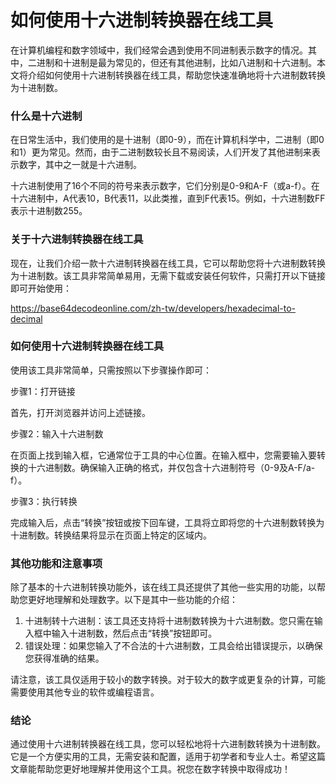 如何使用十六进制转换器在线工具
===============

在计算机编程和数字领域中，我们经常会遇到使用不同进制表示数字的情况。其中，二进制和十进制是最为常见的，但还有其他进制，比如八进制和十六进制。本文将介绍如何使用十六进制转换器在线工具，帮助您快速准确地将十六进制数转换为十进制数。

### 什么是十六进制

在日常生活中，我们使用的是十进制（即0-9），而在计算机科学中，二进制（即0和1）更为常见。然而，由于二进制数较长且不易阅读，人们开发了其他进制来表示数字，其中之一就是十六进制。

十六进制使用了16个不同的符号来表示数字，它们分别是0-9和A-F（或a-f）。在十六进制中，A代表10，B代表11，以此类推，直到F代表15。例如，十六进制数FF表示十进制数255。

### 关于十六进制转换器在线工具

现在，让我们介绍一款十六进制转换器在线工具，它可以帮助您将十六进制数转换为十进制数。该工具非常简单易用，无需下载或安装任何软件，只需打开以下链接即可开始使用：

<https://base64decodeonline.com/zh-tw/developers/hexadecimal-to-decimal>

### 如何使用十六进制转换器在线工具

使用该工具非常简单，只需按照以下步骤操作即可：

步骤1：打开链接

首先，打开浏览器并访问上述链接。

步骤2：输入十六进制数

在页面上找到输入框，它通常位于工具的中心位置。在输入框中，您需要输入要转换的十六进制数。确保输入正确的格式，并仅包含十六进制符号（0-9及A-F/a-f）。

步骤3：执行转换

完成输入后，点击“转换”按钮或按下回车键，工具将立即将您的十六进制数转换为十进制数。转换结果将显示在页面上特定的区域内。

### 其他功能和注意事项

除了基本的十六进制转换功能外，该在线工具还提供了其他一些实用的功能，以帮助您更好地理解和处理数字。以下是其中一些功能的介绍：

1. 十进制转十六进制：该工具还支持将十进制数转换为十六进制数。您只需在输入框中输入十进制数，然后点击“转换”按钮即可。
2. 错误处理：如果您输入了不合法的十六进制数，工具会给出错误提示，以确保您获得准确的结果。

请注意，该工具仅适用于较小的数字转换。对于较大的数字或更复杂的计算，可能需要使用其他专业的软件或编程语言。

### 结论

通过使用十六进制转换器在线工具，您可以轻松地将十六进制数转换为十进制数。它是一个方便实用的工具，无需安装和配置，适用于初学者和专业人士。希望这篇文章能帮助您更好地理解并使用这个工具。祝您在数字转换中取得成功！